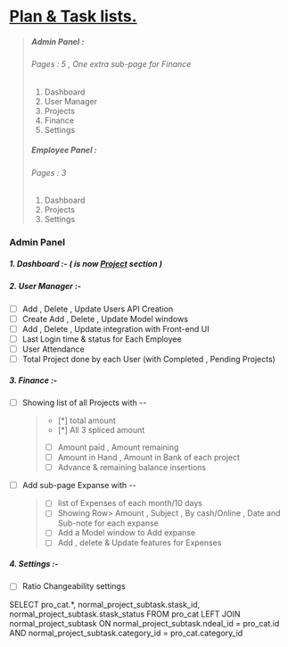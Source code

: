 # <u>Plan & Task lists.</u>

> ##### **Admin Panel :** 
>
> ###### Pages : 5 , One extra sub-page for Finance 
>
> 1. Dashboard
> 2. User Manager
> 3. Projects
> 4. Finance
> 5. Settings
>
> ##### **Employee Panel :** 
>
> ###### Pages :  3  
>
> 1. Dashboard
> 2. Projects
> 3. Settings



### Admin Panel

##### 1. Dashboard :- ( is now <u>Project</u>  section )



##### 2. User Manager :-

- [ ] Add , Delete , Update Users API Creation
- [ ] Create Add , Delete , Update Model windows
- [ ] Add , Delete , Update integration with Front-end UI  
- [ ] Last Login time & status for Each Employee
- [ ] User Attendance 
- [ ] Total Project done by each User (with Completed , Pending Projects)

##### 3. Finance :- 

- [ ] Showing list of all Projects with --

  > - [*] total amount 
  > - [*] All 3 spliced amount 
  > - [ ] Amount paid , Amount remaining
  > - [ ] Amount in Hand , Amount in Bank of each project
  > - [ ] Advance & remaining balance  insertions 

- [ ] Add sub-page Expanse with --

  > - [ ] list of Expenses of each month/10 days
  > - [ ] Showing Row> Amount , Subject , By cash/Online , Date and Sub-note for each expanse
  > - [ ] Add a Model window to Add expanse
  > - [ ] Add , delete & Update features for Expenses

##### 4. Settings :-

- [ ] Ratio Changeability settings



<!-- 
SELECT deals.*, normal_project_cat.category_id, task.task_name, normal_project_cat.cat_status, normal_project_subtask.stask_id, subtask.sub_task_name, normal_project_subtask.stask_status, normal_project_cat.project_status, normal_project_cat.dateofdeadline
FROM deals 
INNER JOIN normal_project_cat ON normal_project_cat.ndeal_id = deals.id 
INNER JOIN task ON normal_project_cat.category_id = task.task_id 
LEFT JOIN normal_project_subtask ON normal_project_subtask.ndeal_id = deals.id AND normal_project_subtask.category_id = normal_project_cat.category_id 
LEFT JOIN subtask ON subtask.sub_task_id = normal_project_subtask.stask_id -->

<!-- view table -->

SELECT pro_cat.*, normal_project_subtask.stask_id, normal_project_subtask.stask_status
FROM pro_cat
LEFT JOIN normal_project_subtask ON normal_project_subtask.ndeal_id = pro_cat.id
AND normal_project_subtask.category_id = pro_cat.category_id